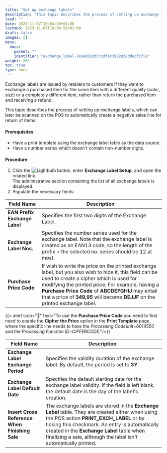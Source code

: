 ```yaml
---
title: "Set up exchange labels"
description: "This topic describes the process of setting up exchange labels, which can later be scanned on the POS to automatically create a negative sales line for return of items."
lead: ""
date: 2023-11-07T10:04:50+01:00
lastmod: 2023-11-07T10:04:50+01:00
draft: false
images: []
menu:
  docs:
    parent: ""
    identifier: "exchange_label-7e9ed683b3ccdfec3902838ddacf275e"
weight: 263
toc: true
type: docs
---
```


Exchange labels are issued by retailers to customers if they want to exchange a purchased item for the same item with a different quality (color, size) or a completely different item, rather than return the purchased item and receiving a refund.

This topic describes the process of setting up exchange labels, which can later be scanned on the POS to automatically create a negative sales line for return of items.

#### Prerequisites

- Have a print template using the exchange label table as the data source. 
- Have a number series which doesn't contain non-number digits.

#### Procedure

1. Click the ![Lightbulb](Lightbulb_icon.PNG) button, enter **Exchange Label Setup**, and open the related link.    
   The administrative section containing the list of all exchange labels is displayed.
2. Populate the necessary fields:

| Field Name      | Description |
| ----------- | ----------- |
| **EAN Prefix Exchange Label** | Specifies the first two digits of the Exchange Label. | 
| **Exchange Label Nos.** | Specifies the number series used for the exchange label. Note that the exchange label is created as an EAN13 code, so the length of the prefix + the selected no. series should be 12 at most. |
| **Purchase Price Code** | If wish to write the price on the printed exchange label, but you also wish to hide it, this field can be used to create a cipher which is used for modifying the printed price. For example, having a **Purchase Price Code** of **ABCDEFGHIJ** may entail that a price of **349,95** will become **DEJJF** on the printed exchange label. | 

  {{< alert icon="📝" text="To use the <b>Purchase Price Code</b> you need to first need to enable the <b>Cipher the Price</b> option in the <b>Print Template</b> page, where the specific line needs to have the <i>Processing Codeunit=6014550</i> and the <i>Processing Function ID=CIFFERCODE</i>."/>}}

| Field Name      | Description |
| ----------- | ----------- |
| **Exchange Label Exchange Period** | Specifies the validity duration of the exchange label. By default, the period is set to **3Y**. |
| **Exchange Label Default Date** | Specifies the default starting date for the exchange label validity. If the field is left blank, the default date is the day of the label's creation.  |
| **Insert Cross Reference When Finishing Sale** | The exchange labels are stored in the **Exchange Label** table. They are created either when using the POS action **PRINT_EXCH_LABEL** or by ticking this checkmark. An entry is automatically created in the **Exchange Label** table when finalizing a sale, although the label isn't automatically printed. | 